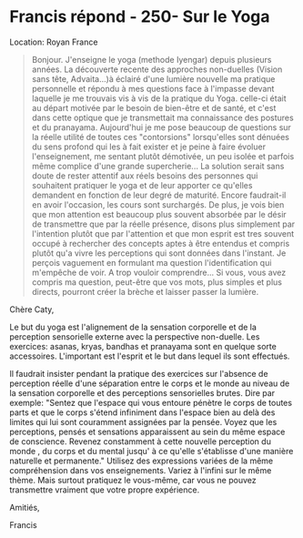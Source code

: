 # Francis répond - 250- Sur le Yoga

Location: Royan France

>Bonjour. J'enseigne le yoga (methode Iyengar) depuis plusieurs années. La découverte recente des approches non-duelles (Vision sans tête, Advaita...)à éclairé d'une lumière nouvelle ma pratique personnelle et répondu à mes questions face à l'impasse devant laquelle je me trouvais vis à vis de la pratique du Yoga. celle-ci était au départ motivée par le besoin de bien-être et de santé, et c'est dans cette optique que je transmettait ma connaissance des postures et du pranayama. Aujourd'hui je me pose beaucoup de questions sur la réelle utilité de toutes ces "contorsions" lorsqu'elles sont dénuées du sens profond qui les à fait exister et je peine à faire évoluer l'enseignement, me sentant plutôt démotivée, un peu isolée et parfois même complice d'une grande supercherie... La solution serait sans doute de rester attentif aux réels besoins des personnes qui souhaitent pratiquer le yoga et de leur apporter ce qu'elles demandent en fonction de leur degré de maturité. Encore faudrait-il en avoir l'occasion, les cours sont surchargés. De plus, je vois bien que mon attention est beaucoup plus souvent absorbée par le désir de transmettre que par la réelle présence, disons plus simplement par l'intention plutôt que par l'attention et que mon esprit est tres souvent occupé à rechercher des concepts aptes à être entendus et compris plutôt qu'a vivre les perceptions qui sont données dans l'instant. Je perçois vaguement en formulant ma question l'identification qui m'empêche de voir. A trop vouloir comprendre... Si vous, vous avez compris ma question, peut-être que vos mots, plus simples et plus directs, pourront créer la brèche et laisser passer la lumière.

Chère Caty,

Le but du yoga est l'alignement de la sensation corporelle et de la perception sensorielle externe avec la perspective non-duelle. Les exercices: asanas, kryas, bandhas et pranayama sont en quelque sorte accessoires. L'important est l'esprit et le but dans lequel ils sont effectués.

Il faudrait insister pendant la pratique des exercices sur l'absence de perception réelle d'une séparation entre le corps et le monde au niveau de la sensation corporelle et des perceptions sensorielles brutes. Dire par exemple: "Sentez que l'espace qui vous entoure pénètre le corps de toutes parts et que le corps s'étend infiniment dans l'espace bien au delà des limites qui lui sont couramment assignées par la pensée. Voyez que les perceptions, pensés et sensations apparaissent au sein du même espace de conscience. Revenez constamment à cette nouvelle perception du monde , du corps et du mental jusqu' à ce qu'elle s'établisse d'une manière naturelle et permanente." Utilisez des expressions variées de la même compréhension dans vos enseignements. Variez à l'infini sur le même thème. Mais surtout pratiquez le vous-même, car vous ne pouvez transmettre vraiment que votre propre expérience.

Amitiés,

Francis

